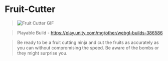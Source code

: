 # Fruit-Cutter
>![Fruit Cutter GIF](https://github.com/Sushant262/Fruit-Cutter/assets/141551971/128c68b6-c908-472b-82a7-743fe9d66eae) 

>Playable Build - https://play.unity.com/mg/other/webgl-builds-386586

>Be ready to be a fruit cutting ninja and cut the fruits as accurately as you can without compromising the speed. Be aware of the bombs or they might surprise you.



